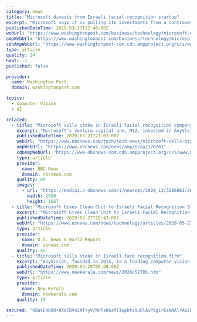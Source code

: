 ```yaml
---
category: news
title: "Microsoft divests from Israeli facial-recognition startup"
excerpt: "Microsoft says it is pulling its investments from a controversial facial-recognition startup that scans faces at Israeli military checkpoints"
publishedDateTime: 2020-03-27T22:46:00Z
webUrl: "https://www.washingtonpost.com/business/technology/microsoft-divests-from-israeli-facial-recognition-startup/2020/03/27/5f8c92d8-7074-11ea-a156-0048b62cdb51_story.html"
ampWebUrl: "https://www.washingtonpost.com/business/technology/microsoft-divests-from-israeli-facial-recognition-startup/2020/03/27/5f8c92d8-7074-11ea-a156-0048b62cdb51_story.html?outputType=amp"
cdnAmpWebUrl: "https://www-washingtonpost-com.cdn.ampproject.org/c/s/www.washingtonpost.com/business/technology/microsoft-divests-from-israeli-facial-recognition-startup/2020/03/27/5f8c92d8-7074-11ea-a156-0048b62cdb51_story.html?outputType=amp"
type: article
quality: 24
heat: -1
published: false

provider:
  name: Washington Post
  domain: washingtonpost.com

topics:
  - Computer Vision
  - AI

related:
  - title: "Microsoft sells stake in Israeli facial recognition company"
    excerpt: "Microsoft's venture capital arm, M12, invested in AnyVision as part of a $74 million funding round in June 2019."
    publishedDateTime: 2020-03-27T21:03:00Z
    webUrl: "https://www.nbcnews.com/tech/tech-news/microsoft-sells-stake-israeli-facial-recognition-company-n1170781"
    ampWebUrl: "https://www.nbcnews.com/news/amp/ncna1170781"
    cdnAmpWebUrl: "https://www-nbcnews-com.cdn.ampproject.org/c/s/www.nbcnews.com/news/amp/ncna1170781"
    type: article
    provider:
      name: NBC News
      domain: nbcnews.com
    quality: 89
    images:
      - url: "https://media1.s-nbcnews.com/i/newscms/2020_13/3286861/200327-microsoft-logo-ew-448p_28e8f3a238f1b48562b85fc79cc6e752.jpg"
        width: 2500
        height: 1667
  - title: "Microsoft Gives Clean Chit to Israeli Facial Recognition Startup on Its Work"
    excerpt: "Microsoft Gives Clean Chit to Israeli Facial Recognition Startup on Its Work AnyVision, based outside Tel Aviv, has come under scrutiny following reports by Haaretz's TheMarker business newspaper and NBC News that its technology is used to surveil Palestinians who live in the occupied West Bank."
    publishedDateTime: 2020-03-27T20:43:00Z
    webUrl: "https://www.usnews.com/news/technology/articles/2020-03-27/microsoft-gives-clean-chit-to-israeli-facial-recognition-startup-on-its-work"
    type: article
    provider:
      name: U.S. News & World Report
      domain: usnews.com
    quality: 46
  - title: "Microsoft sells stake in Israeli face recognition firm"
    excerpt: "AnyVision, founded in 2015, is a leading computer vision company specializing in face, body, and object-recognition software. It develops core software solutions that make all cameras smart. These solutions are agnostic to all cameras, computing frameworks ..."
    publishedDateTime: 2020-03-28T00:00:00Z
    webUrl: "https://www.newkerala.com/news/2020/52785.htm"
    type: article
    provider:
      name: New Kerala
      domain: newkerala.com
    quality: 19

secured: "HEWsE4b8O+8XoCBV42AT+yV/NHTsKAzMlIwpbtzQuUlAiP0girEsmNAlrAp2wZ7nGDyG2rxn+fJugbXqbIJdKir5KzUgRnPp+xxA12/H6rTFXtZhMSLnKUIm0HXcJ50E23pZm3FGIXvUAfe0a7KWVAwr/UjFJq4nwqlLzJR7vWvKXV4BO3Ih65duvLawXyQi2NaWYS9ZlEbMXdHKasgw4f8aptEk/3QKa67TxVIzUlflFJU1p1d3GRgSVNaBFJkr+C7F/Yc89h0TdzZ9lv19O9dDk7iGjatwk9BWywbPiGvxra1Bo2IRjdpKF5J1vhPs;akmTUgsb6WLGTjPS1cJqYA=="
---
```


